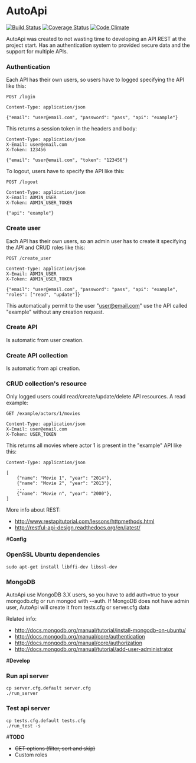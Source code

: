 AutoApi
=======
[![Build Status](https://travis-ci.org/fvalverd/AutoApi.svg?branch=master)](https://travis-ci.org/fvalverd/AutoApi) [![Coverage Status](https://coveralls.io/repos/fvalverd/AutoApi/badge.svg)](https://coveralls.io/r/fvalverd/AutoApi) [![Code Climate](https://codeclimate.com/github/fvalverd/AutoApi/badges/gpa.svg)](https://codeclimate.com/github/fvalverd/AutoApi)

AutoApi was created to not wasting time to developing an API REST at the project start. Has an authentication system to provided secure data and the support for multiple APIs.

### Authentication ###
Each API has their own users, so users have to logged specifying the API like this:
```
POST /login

Content-Type: application/json

{"email": "user@email.com", "password": "pass", "api": "example"}
```
This returns a session token in the headers and body:
```
Content-Type: application/json
X-Email: user@email.com
X-Token: 123456

{"email": "user@email.com", "token": "123456"}
```

To logout, users have to specify the API like this:
```
POST /logout

Content-Type: application/json
X-Email: ADMIN_USER
X-Token: ADMIN_USER_TOKEN

{"api": "example"}
```

### Create user ###
Each API has their own users, so an admin user has to create it specifying the API and CRUD roles like this:
```
POST /create_user

Content-Type: application/json
X-Email: ADMIN_USER
X-Token: ADMIN_USER_TOKEN

{"email": "user@email.com", "password": "pass", "api": "example", "roles": ["read", "update"]}
```
This automatically permit to the user "user@email.com" use the API called "example" without any creation request.

### Create API ###
Is automatic from user creation.

### Create API collection ###
Is automatic from api creation.

### CRUD collection's resource ###
Only logged users could read/create/update/delete API resources. A read example:
```
GET /example/actors/1/movies

Content-Type: application/json
X-Email: user@email.com
X-Token: USER_TOKEN
```

This returns all movies where actor 1 is present in the "example" API like this:

```
Content-Type: application/json

[
	{"name": "Movie 1", "year": "2014"},
	{"name": "Movie 2", "year": "2013"},
	...
	{"name": "Movie n", "year": "2000"},
]
```


More info about REST:

- http://www.restapitutorial.com/lessons/httpmethods.html
- http://restful-api-design.readthedocs.org/en/latest/


#**Config**
### OpenSSL Ubuntu dependencies
```
sudo apt-get install libffi-dev libssl-dev
```

### MongoDB
AutoApi use MongoDB 3.X users, so you have to add auth=true to your mongodb.cfg or run mongod with --auth. If MongoDB does not have admin user, AutoApi will create it from tests.cfg or server.cfg data

Related info:

- http://docs.mongodb.org/manual/tutorial/install-mongodb-on-ubuntu/
- http://docs.mongodb.org/manual/core/authentication
- http://docs.mongodb.org/manual/core/authorization
- http://docs.mongodb.org/manual/tutorial/add-user-administrator


#**Develop**

### Run api server
```
cp server.cfg.default server.cfg
./run_server
```

### Test api server
```
cp tests.cfg.default tests.cfg
./run_test -s
```

#**TODO**
- ~~GET options (filter, sort and skip)~~
- Custom roles
